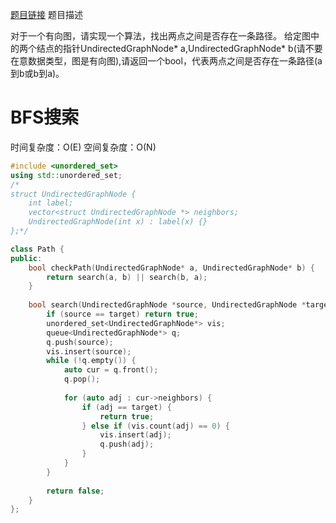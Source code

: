 [题目链接][1]
题目描述

对于一个有向图，请实现一个算法，找出两点之间是否存在一条路径。
给定图中的两个结点的指针UndirectedGraphNode* a,UndirectedGraphNode* b(请不要在意数据类型，图是有向图),请返回一个bool，代表两点之间是否存在一条路径(a到b或b到a)。

# BFS搜索
时间复杂度：O(E)
空间复杂度：O(N)

```cpp
#include <unordered_set>
using std::unordered_set;
/*
struct UndirectedGraphNode {
    int label;
    vector<struct UndirectedGraphNode *> neighbors;
    UndirectedGraphNode(int x) : label(x) {}
};*/

class Path {
public:
    bool checkPath(UndirectedGraphNode* a, UndirectedGraphNode* b) {
        return search(a, b) || search(b, a);
    }
    
    bool search(UndirectedGraphNode *source, UndirectedGraphNode *target) {
        if (source == target) return true;
        unordered_set<UndirectedGraphNode*> vis;
        queue<UndirectedGraphNode*> q;
        q.push(source);
        vis.insert(source);
        while (!q.empty()) {
            auto cur = q.front();
            q.pop();
            
            for (auto adj : cur->neighbors) {
                if (adj == target) {
                    return true;
                } else if (vis.count(adj) == 0) {
                    vis.insert(adj);
                    q.push(adj);
                }
            }
        }
        
        return false;
    }
};
```

[1]: http://www.nowcoder.com/practice/1b83885969f14329bf9222c1c54469a7?tpId=8&tqId=11012&rp=1&ru=/ta/cracking-the-coding-interview&qru=/ta/cracking-the-coding-interview/question-ranking